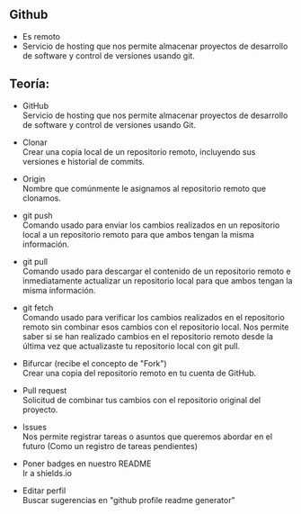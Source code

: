 ## Github

- Es remoto
- Servicio de hosting que nos permite almacenar proyectos de desarrollo de 
software y control de versiones usando git.

## Teoría:
- GitHub  
Servicio de hosting que nos permite almacenar proyectos de desarrollo de software y control de versiones usando Git.

- Clonar  
Crear una copia local de un repositorio remoto, incluyendo sus versiones e historial de commits.

- Origin  
Nombre que comúnmente le asignamos al repositorio remoto que clonamos.

- git push  
Comando usado para enviar los cambios realizados en un repositorio local a un repositorio remoto para que ambos tengan la misma información.

- git pull  
Comando usado para descargar el contenido de un repositorio remoto e inmediatamente actualizar un repositorio local para que ambos tengan la misma información.

- git fetch  
Comando usado para verificar los cambios realizados en el repositorio remoto sin combinar esos cambios con el repositorio local.
Nos permite saber si se han realizado cambios en el repositorio remoto desde la última vez que actualizaste tu repositorio local con git pull.

- Bifurcar (recibe el concepto de "Fork")  
Crear una copia del repositorio remoto en tu cuenta de GitHub.

- Pull request  
Solicitud de combinar tus cambios con el repositorio original del proyecto.

- Issues  
Nos permite registrar tareas o asuntos que queremos abordar en el futuro (Como un registro de tareas pendientes)

- Poner badges en nuestro README  
Ir a shields.io

- Editar perfil  
Buscar sugerencias en "github profile readme generator"